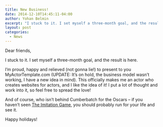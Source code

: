 ```yaml
---
title: New Business!
date: 2014-12-10T14:45:11-04:00
author: Yohan Belmin
excerpt: "I stuck to it. I set myself a three-month goal, and the result is here. I'm proud, happy and relieved (not gonna lie!) to present to you MyActorTemplate.com (UPDATE: On hold, the business model wasn't working, I have a new idea in mind). This officially makes me an actor who creates websites for actors, and I like the idea of it!"
layout: post
categories:
  - News
---
```

Dear friends,

I stuck to it. I set myself a three-month goal, and the result is here.

I&#8217;m proud, happy and relieved (not gonna lie!) to present to you MyActorTemplate.com (UPDATE: It&#8217;s on hold, the business model wasn&#8217;t working, I have a new idea in mind). This officially makes me an actor who creates websites for actors, and I like the idea of it! I put a lot of thought and work into it, so feel free to spread the love!

And of course, who isn&#8217;t behind Cumberbatch for the Oscars &#8211; if you haven&#8217;t seen <a href="https://www.youtube.com/watch?v=S5CjKEFb-sM&safe=active" target="_blank">The Imitation Game</a>, you should probably run for your life and see it.

Happy holidays!
